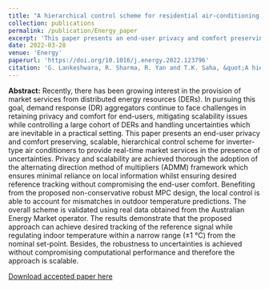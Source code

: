 ```yaml
---
title: "A hierarchical control scheme for residential air-conditioning loads to provide real-time market services under uncertainties"
collection: publications
permalink: /publication/Energy_paper
excerpt: 'This paper presents an end-user privacy and comfort preserving, scalable, hierarchical control scheme for inverter-type air conditioners to provide real-time market services in the presence of uncertainties.'
date: 2022-03-28
venue: 'Energy'
paperurl: 'https://doi.org/10.1016/j.energy.2022.123796'
citation: 'G. Lankeshwara, R. Sharma, R. Yan and T.K. Saha, &quot;A hierarchical control scheme for residential air-conditioning loads to provide real-time market services under uncertainties,&quot; <i>Energy</i>, Elsevier, vol. 250, p. 123796, 2022.'
---
```


**Abstract:** Recently, there has been growing interest in the provision of market services from distributed energy resources (DERs). In pursuing this goal, demand response (DR) aggregators continue to face challenges in retaining privacy and comfort for end-users, mitigating scalability issues while controlling a large cohort of DERs and handling uncertainties which are inevitable in a practical setting. This paper presents an end-user privacy and comfort preserving, scalable, hierarchical control scheme for inverter-type air conditioners to provide real-time market services in the presence of uncertainties. Privacy and scalability are achieved thorough the adoption of the alternating direction method of multipliers (ADMM) framework which ensures minimal reliance on local information whilst ensuring desired reference tracking without compromising the end-user comfort. Benefiting from the proposed non-conservative robust MPC design, the local control is able to account for mismatches in outdoor temperature predictions. The overall scheme is validated using real data obtained from the Australian Energy Market operator. The results demonstrate that the proposed approach can achieve desired tracking of the reference signal while regulating indoor temperature within a narrow range (±1 °C) from the nominal set-point. Besides, the robustness to uncertainties is achieved without compromising computational performance and therefore the approach is scalable.

[Download accepted paper here](https://gayanlanke.github.io/files/Energy_2022_accepted_paper.pdf)
